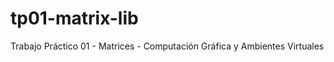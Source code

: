 tp01-matrix-lib
===============

Trabajo Práctico 01 - Matrices - Computación Gráfica y Ambientes Virtuales
